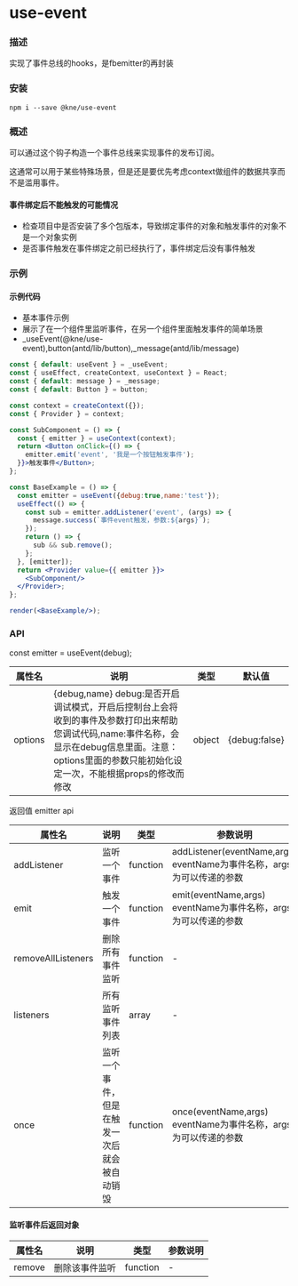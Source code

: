 
# use-event


### 描述

实现了事件总线的hooks，是fbemitter的再封装


### 安装

```shell
npm i --save @kne/use-event
```


### 概述

可以通过这个钩子构造一个事件总线来实现事件的发布订阅。

这通常可以用于某些特殊场景，但是还是要优先考虑context做组件的数据共享而不是滥用事件。

#### 事件绑定后不能触发的可能情况

* 检查项目中是否安装了多个包版本，导致绑定事件的对象和触发事件的对象不是一个对象实例
* 是否事件触发在事件绑定之前已经执行了，事件绑定后没有事件触发


### 示例

#### 示例代码

- 基本事件示例
- 展示了在一个组件里监听事件，在另一个组件里面触发事件的简单场景
- _useEvent(@kne/use-event),button(antd/lib/button),_message(antd/lib/message)

```jsx
const { default: useEvent } = _useEvent;
const { useEffect, createContext, useContext } = React;
const { default: message } = _message;
const { default: Button } = button;

const context = createContext({});
const { Provider } = context;

const SubComponent = () => {
  const { emitter } = useContext(context);
  return <Button onClick={() => {
    emitter.emit('event', '我是一个按钮触发事件');
  }}>触发事件</Button>;
};

const BaseExample = () => {
  const emitter = useEvent({debug:true,name:'test'});
  useEffect(() => {
    const sub = emitter.addListener('event', (args) => {
      message.success(`事件event触发，参数:${args}`);
    });
    return () => {
      sub && sub.remove();
    };
  }, [emitter]);
  return <Provider value={{ emitter }}>
    <SubComponent/>
  </Provider>;
};

render(<BaseExample/>);

```


### API

const emitter = useEvent(debug);

| 属性名     | 说明                                                                                                                        | 类型     | 默认值           |
|---------|---------------------------------------------------------------------------------------------------------------------------|--------|---------------|
| options | {debug,name} debug:是否开启调试模式，开启后控制台上会将收到的事件及参数打印出来帮助您调试代码,name:事件名称，会显示在debug信息里面。注意：options里面的参数只能初始化设定一次，不能根据props的修改而修改 | object | {debug:false} |

返回值 emitter api

|属性名| 说明     |类型| 参数说明                                                    |
|  ---  |--------| --- |---------------------------------------------------------|
|addListener| 监听一个事件 |function| addListener(eventName,args) eventName为事件名称，args为可以传递的参数 |
|emit|触发一个事件|function| emit(eventName,args) eventName为事件名称，args为可以传递的参数        |
|removeAllListeners|删除所有事件监听|function| -                                                       |
|listeners|所有监听事件列表|array| -                                                       |
|once|监听一个事件，但是在触发一次后就会被自动销毁|function| once(eventName,args) eventName为事件名称，args为可以传递的参数                                                 |

#### 监听事件后返回对象

| 属性名    |说明|类型| 参数说明   |
|--------| ---  | --- |-------|
| remove | 删除该事件监听|function|-|

